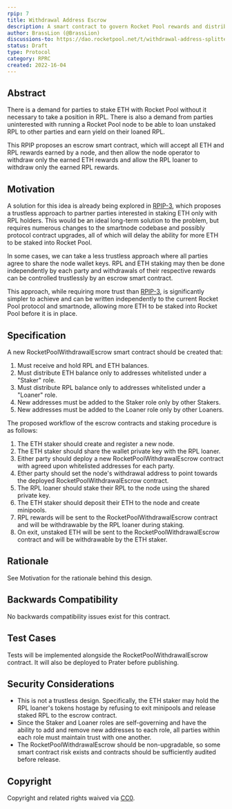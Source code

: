 ```yaml
---
rpip: 7
title: Withdrawal Address Escrow
description: A smart contract to govern Rocket Pool rewards and distribute RPL and ETH to separate parties.
author: BrassLion (@BrassLion)
discussions-to: https://dao.rocketpool.net/t/withdrawal-address-splitter-contract/563
status: Draft
type: Protocol
category: RPRC
created: 2022-16-04
---
```


## Abstract
There is a demand for parties to stake ETH with Rocket Pool without it necessary to take a position in RPL. There is also a demand from parties uninterested with running a Rocket Pool node to be able to loan unstaked RPL to other parties and earn yield on their loaned RPL.

This RPIP proposes an escrow smart contract, which will accept all ETH and RPL rewards earned by a node, and then allow the node operator to withdraw only the earned ETH rewards and allow the RPL loaner to withdraw only the earned RPL rewards.

## Motivation
A solution for this idea is already being explored in [RPIP-3](RPIP-3.md), which proposes a trustless approach to partner parties interested in staking ETH only with RPL holders. This would be an ideal long-term solution to the problem, but requires numerous changes to the smartnode codebase and possibly protocol contract upgrades, all of which will delay the ability for more ETH to be staked into Rocket Pool.

In some cases, we can take a less trustless approach where all parties agree to share the node wallet keys. RPL and ETH staking may then be done independently by each party and withdrawals of their respective rewards can be controlled trustlessly by an escrow smart contract.

This approach, while requiring more trust than [RPIP-3](RPIP-3.md), is significantly simpler to achieve and can be written independently to the current Rocket Pool protocol and smartnode, allowing more ETH to be staked into Rocket Pool before it is in place. 

## Specification
A new RocketPoolWithdrawalEscrow smart contract should be created that:

1) Must receive and hold RPL and ETH balances.
2) Must distribute ETH balance only to addresses whitelisted under a "Staker" role.
3) Must distribute RPL balance only to addresses whitelisted under a "Loaner" role. 
4) New addresses must be added to the Staker role only by other Stakers.
5) New addresses must be added to the Loaner role only by other Loaners. 

The proposed workflow of the escrow contracts and staking procedure is as follows:

1) The ETH staker should create and register a new node.
2) The ETH staker should share the wallet private key with the RPL loaner.
3) Either party should deploy a new RocketPoolWithdrawalEscrow contract with agreed upon whitelisted addresses for each party.
4) Ether party should set the node's withdrawal address to point towards the deployed RocketPoolWithdrawalEscrow contract.
5) The RPL loaner should stake their RPL to the node using the shared private key.
6) The ETH staker should deposit their ETH to the node and create minipools.
7) RPL rewards will be sent to the RocketPoolWithdrawalEscrow contract and will be withdrawable by the RPL loaner during staking.
8) On exit, unstaked ETH will be sent to the RocketPoolWithdrawalEscrow contract and will be withdrawable by the ETH staker.

## Rationale
See Motivation for the rationale behind this design.

## Backwards Compatibility
No backwards compatibility issues exist for this contract.

## Test Cases
Tests will be implemented alongside the RocketPoolWithdrawalEscrow contract. It will also be deployed to Prater before publishing. 

## Security Considerations
- This is not a trustless design. Specifically, the ETH staker may hold the RPL loaner's tokens hostage by refusing to exit minipools and release staked RPL to the escrow contract.
- Since the Staker and Loaner roles are self-governing and have the ability to add and remove new addresses to each role, all parties within each role must maintain trust with one another.
- The RocketPoolWithdrawalEscrow should be non-upgradable, so some smart contract risk exists and contracts should be sufficiently audited before release.

## Copyright
Copyright and related rights waived via [CC0](https://creativecommons.org/publicdomain/zero/1.0/).
